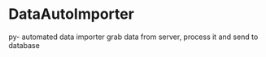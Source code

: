# DataAutoImporter
py- automated data importer
grab data from server, process it and send to database
